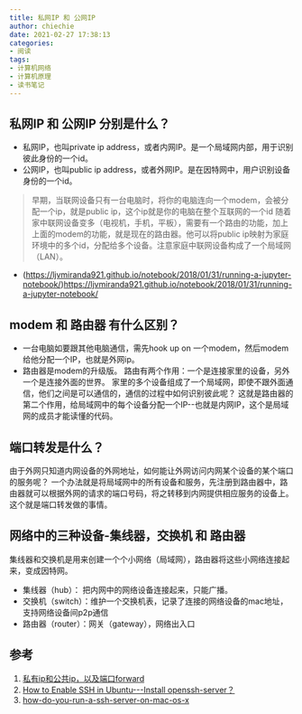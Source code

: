 ```yaml
---
title: 私网IP 和 公网IP 
author: chiechie
date: 2021-02-27 17:38:13
categories:
- 阅读
tags:
- 计算机网络
- 计算机原理
- 读书笔记
---
```


## 私网IP 和 公网IP 分别是什么？

- 私网IP，也叫private ip address，或者内网IP。是一个局域网内部，用于识别彼此身份的一个id。
- 公网IP，也叫public ip address，或者外网IP。是在因特网中，用户识别设备身份的一个id。

> 早期，当联网设备只有一台电脑时，将你的电脑连向一个modem，会被分配一个ip，就是public ip，这个ip就是你的电脑在整个互联网的一个id
> 随着家中联网设备变多（电视机，手机，平板），需要有一个路由的功能，加上上面的modem的功能，就是现在的路由器。他可以将public ip映射为家庭环境中的多个id，分配给多个设备。注意家庭中联网设备构成了一个局域网（LAN）。

- (https://ljvmiranda921.github.io/notebook/2018/01/31/running-a-jupyter-notebook/)https://ljvmiranda921.github.io/notebook/2018/01/31/running-a-jupyter-notebook/

## modem 和 路由器 有什么区别？

- 一台电脑如要跟其他电脑通信，需先hook up on 一个modem，然后modem给他分配一个IP，也就是外网ip。
- 路由器是modem的升级版。 路由有两个作用：一个是连接家里的设备，另外一个是连接外面的世界。
家里的多个设备组成了一个局域网，即使不跟外面通信，他们之间是可以通信的，通信的过程中如何识别彼此呢？
这就是路由器的第二个作用，给局域网中的每个设备分配一个IP--也就是内网IP，这个是局域网的成员才能读懂的代码。

  
## 端口转发是什么？

由于外网只知道内网设备的外网地址，如何能让外网访问内网某个设备的某个端口的服务呢？
一个办法就是将局域网中的所有设备和服务，先注册到路由器中，路由器就可以根据外网的请求的端口号码，将之转移到内网提供相应服务的设备上。
这个就是端口转发做的事情。

## 网络中的三种设备-集线器，交换机 和 路由器

集线器和交换机是用来创建一个个小网络（局域网），路由器将这些小网络连接起来，变成因特网。

- 集线器（hub）： 把内网中的网络设备连接起来，只能广播。
- 交换机（switch）：维护一个交换机表，记录了连接的网络设备的mac地址，支持网络设备间p2p通信
- 路由器（router）：网关（gateway），网络出入口


## 参考
1. [私有ip和公共ip，以及端口forward](https://www.youtube.com/watch?v=92b-jjBURkw&list=LL70j7MlBEzFqOk5aIHKzmxQ)
1. [How to Enable SSH in Ubuntu---Install openssh-server？](https://www.youtube.com/watch?v=92b-jjBURkw&list=LL70j7MlBEzFqOk5aIHKzmxQ)
2. [how-do-you-run-a-ssh-server-on-mac-os-x](https://superuser.com/questions/104929/how-do-you-run-a-ssh-server-on-mac-os-x)